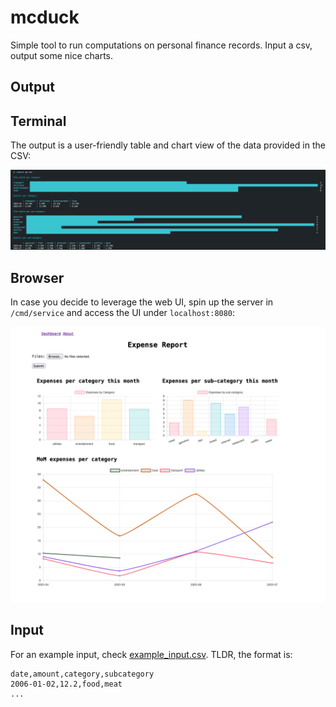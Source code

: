 # mcduck

Simple tool to run computations on personal finance records. Input a csv, output
some nice charts.

## Output

## Terminal

The output is a user-friendly table and chart view of the data provided in the
CSV:

![cli example](./example_output.png)

## Browser

In case you decide to leverage the web UI, spin up the server in `/cmd/service`
and access the UI under `localhost:8080`:

![browser example](./example_web_dashboard.png)

## Input

For an example input, check [example_input.csv](./example_input.csv). TLDR, the
format is:

```csv
date,amount,category,subcategory
2006-01-02,12.2,food,meat
...
```